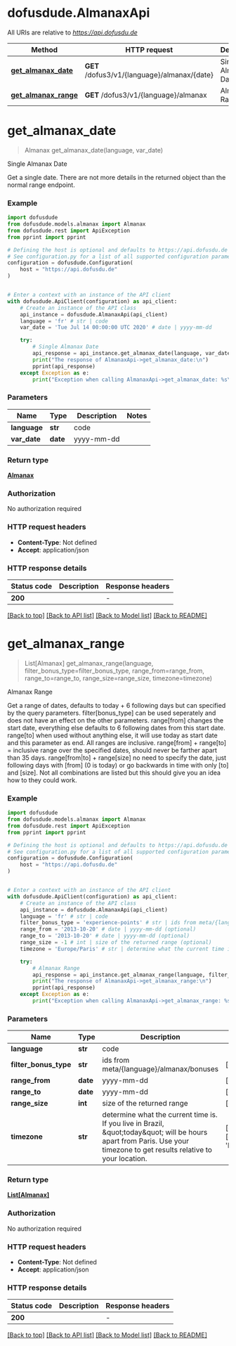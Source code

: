 # dofusdude.AlmanaxApi

All URIs are relative to *https://api.dofusdu.de*

Method | HTTP request | Description
------------- | ------------- | -------------
[**get_almanax_date**](AlmanaxApi.md#get_almanax_date) | **GET** /dofus3/v1/{language}/almanax/{date} | Single Almanax Date
[**get_almanax_range**](AlmanaxApi.md#get_almanax_range) | **GET** /dofus3/v1/{language}/almanax | Almanax Range


# **get_almanax_date**
> Almanax get_almanax_date(language, var_date)

Single Almanax Date

Get a single date. There are not more details in the returned object than the normal range endpoint.

### Example


```python
import dofusdude
from dofusdude.models.almanax import Almanax
from dofusdude.rest import ApiException
from pprint import pprint

# Defining the host is optional and defaults to https://api.dofusdu.de
# See configuration.py for a list of all supported configuration parameters.
configuration = dofusdude.Configuration(
    host = "https://api.dofusdu.de"
)


# Enter a context with an instance of the API client
with dofusdude.ApiClient(configuration) as api_client:
    # Create an instance of the API class
    api_instance = dofusdude.AlmanaxApi(api_client)
    language = 'fr' # str | code
    var_date = 'Tue Jul 14 00:00:00 UTC 2020' # date | yyyy-mm-dd

    try:
        # Single Almanax Date
        api_response = api_instance.get_almanax_date(language, var_date)
        print("The response of AlmanaxApi->get_almanax_date:\n")
        pprint(api_response)
    except Exception as e:
        print("Exception when calling AlmanaxApi->get_almanax_date: %s\n" % e)
```



### Parameters


Name | Type | Description  | Notes
------------- | ------------- | ------------- | -------------
 **language** | **str**| code | 
 **var_date** | **date**| yyyy-mm-dd | 

### Return type

[**Almanax**](Almanax.md)

### Authorization

No authorization required

### HTTP request headers

 - **Content-Type**: Not defined
 - **Accept**: application/json

### HTTP response details

| Status code | Description | Response headers |
|-------------|-------------|------------------|
**200** |  |  -  |

[[Back to top]](#) [[Back to API list]](../README.md#documentation-for-api-endpoints) [[Back to Model list]](../README.md#documentation-for-models) [[Back to README]](../README.md)

# **get_almanax_range**
> List[Almanax] get_almanax_range(language, filter_bonus_type=filter_bonus_type, range_from=range_from, range_to=range_to, range_size=range_size, timezone=timezone)

Almanax Range

Get a range of dates, defaults to today + 6 following days but can specified by the query parameters.   filter[bonus_type] can be used seperately and does not have an effect on the other parameters.  range[from] changes the start date, everything else defaults to 6 following dates from this start date.  range[to] when used without anything else, it will use today as start date and this parameter as end. All ranges are inclusive.  range[from] + range[to] = inclusive range over the specified dates, should never be farther apart than 35 days.  range[from|to] + range[size] no need to specify the date, just following days with [from] (0 is today) or go backwards in time with only [to] and [size].  Not all combinations are listed but this should give you an idea how to they could work.

### Example


```python
import dofusdude
from dofusdude.models.almanax import Almanax
from dofusdude.rest import ApiException
from pprint import pprint

# Defining the host is optional and defaults to https://api.dofusdu.de
# See configuration.py for a list of all supported configuration parameters.
configuration = dofusdude.Configuration(
    host = "https://api.dofusdu.de"
)


# Enter a context with an instance of the API client
with dofusdude.ApiClient(configuration) as api_client:
    # Create an instance of the API class
    api_instance = dofusdude.AlmanaxApi(api_client)
    language = 'fr' # str | code
    filter_bonus_type = 'experience-points' # str | ids from meta/{language}/almanax/bonuses (optional)
    range_from = '2013-10-20' # date | yyyy-mm-dd (optional)
    range_to = '2013-10-20' # date | yyyy-mm-dd (optional)
    range_size = -1 # int | size of the returned range (optional)
    timezone = 'Europe/Paris' # str | determine what the current time is. If you live in Brazil, \"today\" will be hours apart from Paris. Use your timezone to get results relative to your location. (optional) (default to 'Europe/Paris')

    try:
        # Almanax Range
        api_response = api_instance.get_almanax_range(language, filter_bonus_type=filter_bonus_type, range_from=range_from, range_to=range_to, range_size=range_size, timezone=timezone)
        print("The response of AlmanaxApi->get_almanax_range:\n")
        pprint(api_response)
    except Exception as e:
        print("Exception when calling AlmanaxApi->get_almanax_range: %s\n" % e)
```



### Parameters


Name | Type | Description  | Notes
------------- | ------------- | ------------- | -------------
 **language** | **str**| code | 
 **filter_bonus_type** | **str**| ids from meta/{language}/almanax/bonuses | [optional] 
 **range_from** | **date**| yyyy-mm-dd | [optional] 
 **range_to** | **date**| yyyy-mm-dd | [optional] 
 **range_size** | **int**| size of the returned range | [optional] 
 **timezone** | **str**| determine what the current time is. If you live in Brazil, \&quot;today\&quot; will be hours apart from Paris. Use your timezone to get results relative to your location. | [optional] [default to &#39;Europe/Paris&#39;]

### Return type

[**List[Almanax]**](Almanax.md)

### Authorization

No authorization required

### HTTP request headers

 - **Content-Type**: Not defined
 - **Accept**: application/json

### HTTP response details

| Status code | Description | Response headers |
|-------------|-------------|------------------|
**200** |  |  -  |

[[Back to top]](#) [[Back to API list]](../README.md#documentation-for-api-endpoints) [[Back to Model list]](../README.md#documentation-for-models) [[Back to README]](../README.md)


